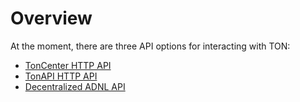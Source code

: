 # Overview


At the moment, there are three API options for interacting with TON:

* [TonCenter HTTP API](/develop/dapps/apis/toncenter)
* [TonAPI HTTP API](https://tonapi.io/)
* [Decentralized ADNL API](/develop/dapps/apis/adnl)
